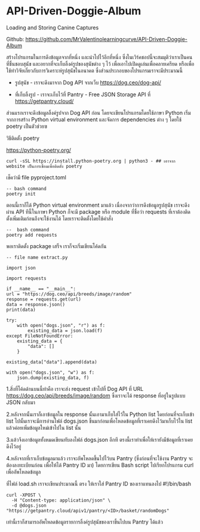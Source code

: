 # API-Driven-Doggie-Album
Loading and Storing Canine Captures

Github: https://github.com/MrValentinolearningcurve/API-Driven-Doggie-Album

สร้างโปรแกรมในการดึงข้อมูลจากที่หนึ่ง และนำไปไว้อีกที่หนึ่ง ซึ่งในเวิร์คชอปนี้จะสมมุติว่าเราเป็นคนที่ชื่นชอบสุนัข และอยากที่จะเก็บลิ้งค์รูปของสุนัขต่าง ๆ ไว้ เพื่อเอาไปเปิดดูเล่นเพื่อคลายเครียด หรือเพื่อใช้ทำวิจัยเกี่ยวกับการวิเคราะห์รูปสุนัขในอนาคต ซึ่งส่วนประกอบของโปรแกรมเราจะมีประมาณนี้

- รูปสุนัข - เราจะดึงมาจาก Dog API จากเว็บ https://dog.ceo/dog-api/

- ที่เก็บลิ้งรูป - เราจะเก็บไว้ที่ Pantry - Free JSON Storage API ที่ https://getpantry.cloud/

ส่วนแรกเราจะดึงข้อมูลลิ้งค์รูปจาก Dog API ก่อน โดยจะเขียนโปรแกรมโดยใช้ภาษา Python เริ่มจากการสร้าง Python virtual environment และจัดการ dependencies ต่าง ๆ โดยใช้ poetry เป็นตัวช่วยฃ

วิธีติดตั้ง poetry

https://python-poetry.org/

    curl -sSL https://install.python-poetry.org | python3 - ## เอาจาก website เป็นการเชื่อมเพื่อติดตั้ง poetry

เช็คว่ามี file pyproject.toml

    -- bash command
    poetry init

ตอนนี้เราก็ได้ Python virtual environment มาแล้ว เนื่องจากว่าการดึงข้อมูลรูปสุนัข เราจะดึงผ่าน API ทีนี้ในภาษา Python ก็จะมี package หรือ module ที่ชื่อว่า requests ที่เราต้องติดตั้งเพิ่มเติมก่อนถึงจะใช้งานได้ โดยเราจะติดตั้งโดยใช้คำสั่ง

    --  bash command
    poetry add requests

พอเราติดตั้ง package เสร็จ เราก็จะเริ่มเขียนโค้ดกัน

    -- file name extract.py

    import json

    import requests

    if __name__ == "__main__":
    url = "https://dog.ceo/api/breeds/image/random"
    response = requests.get(url)
    data = response.json()
    print(data)

    try:
        with open("dogs.json", "r") as f:
            existing_data = json.load(f)
    except FileNotFoundError:
        existing_data = {
            "data": []
        }

    existing_data["data"].append(data)

    with open("dogs.json", "w") as f:
        json.dump(existing_data, f)
		   

1.สิ่งที่โค้ดด้านบนนี้ทำคือ เราจะส่ง request เข้าไปที่ Dog API ที่ URL https://dog.ceo/api/breeds/image/random ซึ่งเราจะได้ response ที่อยู่ในรูปแบบ JSON กลับมา

2.หลังจากนั้นเราก็เอาข้อมูลใน response นั้นเอามาเก็บใส่ไว้ใน Python list โดยก่อนที่จะเก็บเข้า list ไปนั้นเราจะมีการอ่านไฟล์ dogs.json ขึ้นมาก่อนเพื่อโหลดข้อมูลที่เราเคยดึงไว้มาเก็บไว้ใน list แล้วค่อยเพิ่มข้อมูลใหม่เข้าไปใน list นั้น

3.แล้วจึงเอาข้อมูลทั้งหมดเขียนทับลงไฟล์ dogs.json อีกที ตรงนี้เราทำเพื่อให้เรายังมีข้อมูลที่เราเคยดึงไว้อยู่

4.หลังจากที่เราเก็บข้อมูลมาแล้ว เราจะอัพโหลดขึ้นไปไว้บน Pantry (ซึ่งก่อนที่จะใช้งาน Pantry จะต้องลงทะเบียนก่อน เพื่อให้ได้ Pantry ID มา) โดยการเขียน Bash script ไปเรียกโปรแกรม curl เพื่ออัพโหลดข้อมูล

ที่ไฟล์ load.sh เราจะเขียนประมาณนี้ ตรง <ID> ให้เราใส่ Pantry ID ของเราแทนลงไป
#!/bin/bash
```
curl -XPOST \
  -H "Content-type: application/json" \
  -d @dogs.json "https://getpantry.cloud/apiv1/pantry/<ID>/basket/randomDogs"
```
เท่านี้เราก็สามารถอัพโหลดข้อมูลรายการลิ้งค์รูปสุนัขของเราขึ้นไปบน Pantry ได้แล้ว

